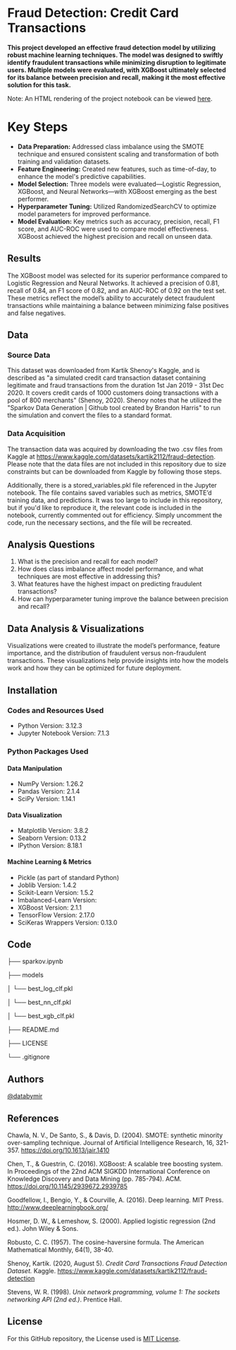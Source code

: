 # Fraud Detection: Credit Card Transactions

__This project developed an effective fraud detection model by utilizing robust machine learning techniques. The model was designed to swiftly identify__
__fraudulent transactions while minimizing disruption to legitimate users. Multiple models were evaluated, with XGBoost ultimately selected for its balance__
__between precision and recall, making it the most effective solution for this task.__

Note: An HTML rendering of the project notebook can be viewed [here](https://nbviewer.org/github/databymir/fraud_sparkov/blob/main/sparkov.ipynb?flush_cache=true).

# Key Steps
* __Data Preparation:__ Addressed class imbalance using the SMOTE technique and ensured consistent scaling and transformation of both training and validation datasets.
* __Feature Engineering:__ Created new features, such as time-of-day, to enhance the model's predictive capabilities.
* __Model Selection:__ Three models were evaluated—Logistic Regression, XGBoost, and Neural Networks—with XGBoost emerging as the best performer.
* __Hyperparameter Tuning:__ Utilized RandomizedSearchCV to optimize model parameters for improved performance.
* __Model Evaluation:__ Key metrics such as accuracy, precision, recall, F1 score, and AUC-ROC were used to compare model effectiveness. XGBoost achieved the highest precision and recall on unseen data.

## Results
The XGBoost model was selected for its superior performance compared to Logistic Regression and Neural Networks. It achieved a precision of 0.81, recall of 0.84, an F1 score of 0.82, 
and an AUC-ROC of 0.92 on the test set. These metrics reflect the model’s ability to accurately detect fraudulent transactions while maintaining a balance between minimizing false 
positives and false negatives.

## Data
### Source Data
This dataset was downloaded from Kartik Shenoy's Kaggle, and is described as "a simulated credit card transaction dataset containing legitimate and fraud transactions from the duration 
1st Jan 2019 - 31st Dec 2020. It covers credit cards of 1000 customers doing transactions with a pool of 800 merchants" (Shenoy, 2020). Shenoy notes that he utilized the 
"Sparkov Data Generation | Github tool created by Brandon Harris" to run the simulation and convert the files to a standard format.

### Data Acquisition
The transaction data was acquired by downloading the two .csv files from Kaggle at https://www.kaggle.com/datasets/kartik2112/fraud-detection. 
Please note that the data files are not included in this repository due to size constraints but can be downloaded from Kaggle by following those steps.

Additionally, there is a stored_variables.pkl file referenced in the Jupyter notebook. The file contains saved variables such as metrics, SMOTE’d training data, and predictions. 
It was too large to include in this repository, but if you'd like to reproduce it, the relevant code is included in the notebook, currently commented out for efficiency. 
Simply uncomment the code, run the necessary sections, and the file will be recreated.

## Analysis Questions
1. What is the precision and recall for each model?
2. How does class imbalance affect model performance, and what techniques are most effective in addressing this?
3. What features have the highest impact on predicting fraudulent transactions?
4. How can hyperparameter tuning improve the balance between precision and recall?

## Data Analysis & Visualizations
Visualizations were created to illustrate the model’s performance, feature importance, and the distribution of fraudulent versus non-fraudulent transactions. 
These visualizations help provide insights into how the models work and how they can be optimized for future deployment.

## Installation
### Codes and Resources Used
* Python Version: 3.12.3
* Jupyter Notebook Version: 7.1.3

### Python Packages Used
#### Data Manipulation
* NumPy Version: 1.26.2
* Pandas Version: 2.1.4
* SciPy Version: 1.14.1

#### Data Visualization
* Matplotlib Version: 3.8.2
* Seaborn Version: 0.13.2
* IPython Version: 8.18.1

#### Machine Learning & Metrics
* Pickle (as part of standard Python)
* Joblib Version: 1.4.2
* Scikit-Learn Version: 1.5.2
* Imbalanced-Learn Version: 
* XGBoost Version: 2.1.1
* TensorFlow Version: 2.17.0
* SciKeras Wrappers Version: 0.13.0

## Code
├── sparkov.ipynb

├── models

│   └── best_log_clf.pkl

│   └── best_nn_clf.pkl

│   └── best_xgb_clf.pkl

├── README.md

├── LICENSE

└── .gitignore

## Authors 
[@databymir](https://github.com/databymir)

## References
Chawla, N. V., De Santo, S., & Davis, D. (2004). SMOTE: synthetic minority over-sampling technique. Journal of Artificial Intelligence Research, 16, 321-357. https://doi.org/10.1613/jair.1410

Chen, T., & Guestrin, C. (2016). XGBoost: A scalable tree boosting system. In Proceedings of the 22nd ACM SIGKDD International Conference on Knowledge Discovery and Data Mining (pp. 785-794). ACM. https://doi.org/10.1145/2939672.2939785

Goodfellow, I., Bengio, Y., & Courville, A. (2016). Deep learning. MIT Press. http://www.deeplearningbook.org/

Hosmer, D. W., & Lemeshow, S. (2000). Applied logistic regression (2nd ed.). John Wiley & Sons.

Robusto, C. C. (1957). The cosine-haversine formula. The American Mathematical Monthly, 64(1), 38-40.

Shenoy, Kartik. (2020, August 5). *Credit Card Transactions Fraud Detection Dataset.* Kaggle. https://www.kaggle.com/datasets/kartik2112/fraud-detection

Stevens, W. R. (1998). *Unix network programming, volume 1: The sockets networking API (2nd ed.)*. Prentice Hall.

## License
For this GitHub repository, the License used is [MIT License](https://opensource.org/license/mit/).